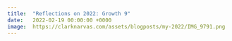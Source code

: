 ```yaml
---
title:  "Reflections on 2022: Growth 9"
date:   2022-02-19 00:00:00 +0000
image:  https://clarknarvas.com/assets/blogposts/my-2022/IMG_9791.png
---
```

